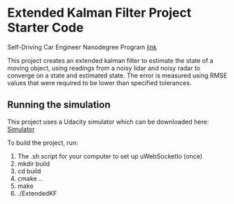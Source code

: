 # Extended Kalman Filter Project Starter Code
Self-Driving Car Engineer Nanodegree Program [link](https://www.udacity.com/course/self-driving-car-engineer-nanodegree--nd013)

This project creates an extended kalman filter to estimate the state of a moving object, using readings from a noisy lidar and noisy radar to converge on a state and estimated state. The error is measured using RMSE values that were required to be lower than specified tolerances.

## Running the simulation
This project uses a Udacity simulator which can be downloaded here: [Simulator](https://github.com/udacity/self-driving-car-sim/releases)

To build the project, run:  
1. The .sh script for your computer to set up uWebSocketIo (once)
2. mkdir build
3. cd build
4. cmake ..
5. make
6. ./ExtendedKF
